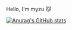 Hello, I'm myzu 😼

[![Anurag's GitHub stats](https://github-readme-stats.vercel.app/api?username=huiju-kim)](https://github.com/anuraghazra/github-readme-stats)






<!--
**huiju-kim/huiju-kim** is a ✨ _special_ ✨ repository because its `README.md` (this file) appears on your GitHub profile.

Here are some ideas to get you started:

- 🔭 I’m currently working on ...
- 🌱 I’m currently learning ...
- 👯 I’m looking to collaborate on ...
- 🤔 I’m looking for help with ...
- 💬 Ask me about ...
- 📫 How to reach me: ...
- 😄 Pronouns: ...
- ⚡ Fun fact: ...
-->
